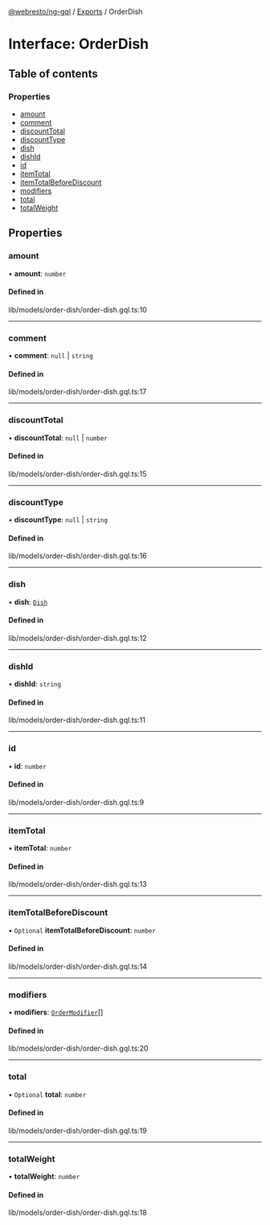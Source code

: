 [@webresto/ng-gql](../README.md) / [Exports](../modules.md) / OrderDish

# Interface: OrderDish

## Table of contents

### Properties

- [amount](OrderDish.md#amount)
- [comment](OrderDish.md#comment)
- [discountTotal](OrderDish.md#discounttotal)
- [discountType](OrderDish.md#discounttype)
- [dish](OrderDish.md#dish)
- [dishId](OrderDish.md#dishid)
- [id](OrderDish.md#id)
- [itemTotal](OrderDish.md#itemtotal)
- [itemTotalBeforeDiscount](OrderDish.md#itemtotalbeforediscount)
- [modifiers](OrderDish.md#modifiers)
- [total](OrderDish.md#total)
- [totalWeight](OrderDish.md#totalweight)

## Properties

### amount

• **amount**: `number`

#### Defined in

lib/models/order-dish/order-dish.gql.ts:10

___

### comment

• **comment**: ``null`` \| `string`

#### Defined in

lib/models/order-dish/order-dish.gql.ts:17

___

### discountTotal

• **discountTotal**: ``null`` \| `number`

#### Defined in

lib/models/order-dish/order-dish.gql.ts:15

___

### discountType

• **discountType**: ``null`` \| `string`

#### Defined in

lib/models/order-dish/order-dish.gql.ts:16

___

### dish

• **dish**: [`Dish`](Dish.md)

#### Defined in

lib/models/order-dish/order-dish.gql.ts:12

___

### dishId

• **dishId**: `string`

#### Defined in

lib/models/order-dish/order-dish.gql.ts:11

___

### id

• **id**: `number`

#### Defined in

lib/models/order-dish/order-dish.gql.ts:9

___

### itemTotal

• **itemTotal**: `number`

#### Defined in

lib/models/order-dish/order-dish.gql.ts:13

___

### itemTotalBeforeDiscount

• `Optional` **itemTotalBeforeDiscount**: `number`

#### Defined in

lib/models/order-dish/order-dish.gql.ts:14

___

### modifiers

• **modifiers**: [`OrderModifier`](OrderModifier.md)[]

#### Defined in

lib/models/order-dish/order-dish.gql.ts:20

___

### total

• `Optional` **total**: `number`

#### Defined in

lib/models/order-dish/order-dish.gql.ts:19

___

### totalWeight

• **totalWeight**: `number`

#### Defined in

lib/models/order-dish/order-dish.gql.ts:18
